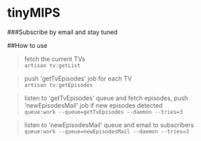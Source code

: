 # tinyMIPS
###Subscribe by email and stay tuned

##How to use

>fetch the current TVs<br>
`artisan tv:getList`

>push 'getTvEpisodes' job for each TV<br>
`artisan tv:getEpisodes`

>listen to 'getTvEpisodes' queue and fetch episodes, push 'newEpisodesMail' job if new episodes detected<br>
`queue:work --queue=getTvEpisodes --daemon --tries=3`

>listen to 'newEpisodesMail' queue and email to subscribers<br>
`queue:work --queue=newEpisodesMail --daemon --tries=3`

